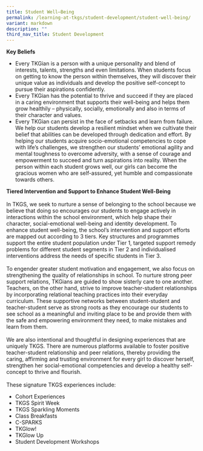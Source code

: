 ```yaml
---
title: Student Well–Being
permalink: /learning-at-tkgs/student-development/student-well-being/
variant: markdown
description: ""
third_nav_title: Student Development
---
```

<style>
    ol.s {list-style-type: inherit;}
	.center-image {
        text-align: center;
    }
</style>

<b>Key Beliefs</b>
<ol class="s">
<li>Every TKGian is a person with a unique personality and blend of interests, talents, strengths and even limitations. When students focus on getting to know the person within themselves, they will discover their unique value as individuals and develop the positive self-concept to pursue their aspirations confidently. </li>
<li>Every TKGian has the potential to thrive and succeed if they are placed in a caring environment that supports their well-being and helps them grow healthily – physically, socially, emotionally and also in terms of their character and values.</li>
<li>Every TKGian can persist in the face of setbacks and learn from failure. We help our students develop a resilient mindset when we cultivate their belief that abilities can be developed through dedication and effort. By helping our students acquire socio-emotional competencies to cope with life’s challenges, we strengthen our students’ emotional agility and mental toughness to overcome adversity, with a sense of courage and empowerment to succeed and turn aspirations into reality. When the person within each student grows well, our girls can become the gracious women who are self-assured, yet humble and compassionate towards others.</li>
</ol>
<b>Tiered Intervention and Support to Enhance Student Well-Being</b>
<br><br>
In TKGS, we seek to nurture a sense of belonging to the school because we believe that doing so encourages our students to engage actively in interactions within the school environment, which help shape their character, social-emotional well-being and identity development. To enhance student well-being, the school’s intervention and support efforts are mapped out according to 3 tiers. Key structures and programmes support the entire student population under Tier 1, targeted support remedy problems for different student segments in Tier 2 and individualised interventions address the needs of specific students in Tier 3.<br>
<br>
To engender greater student motivation and engagement, we also focus on strengthening the quality of relationships in school. To nurture strong peer support relations, TKGians are guided to show sisterly care to one another. Teachers, on the other hand, strive to improve teacher-student relationships by incorporating relational teaching practices into their everyday curriculum. These supportive networks between student-student and teacher-student serve as strong roots as they encourage our students to see school as a meaningful and inviting place to be and provide them with the safe and empowering environment they need, to make mistakes and learn from them.<br>
<br>
We are also intentional and thoughtful in designing experiences that are uniquely TKGS. There are numerous platforms available to foster positive teacher-student relationship and peer relations, thereby providing the caring, affirming and trusting environment for every girl to discover herself, strengthen her social-emotional competencies and develop a healthy self-concept to thrive and flourish. 
<br><br>
These signature TKGS experiences include:
<br>
<ol class="s">
	<li>Cohort Experiences</li>
	<li>TKGS Spirit Week</li>
	<li>TKGS Sparkling Moments</li>
	<li>Class Breakfasts</li>
	<li>C-SPARKS</li>
	<li>TKGlow! </li>
	<li>TKGlow Up</li>
	<li>Student Development Workshops</li>
</ol>